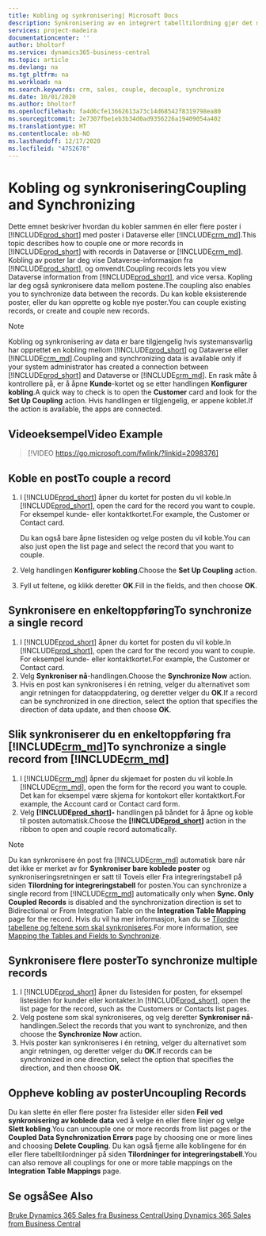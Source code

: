 ```yaml
---
title: Kobling og synkronisering| Microsoft Docs
description: Synkronisering av en integrert tabelltilordning gjør det mulig å synkronisere data i alle poster i en tabell i Business Central og Dynamics 365 Sales-tabell som er koblet.
services: project-madeira
documentationcenter: ''
author: bholtorf
ms.service: dynamics365-business-central
ms.topic: article
ms.devlang: na
ms.tgt_pltfrm: na
ms.workload: na
ms.search.keywords: crm, sales, couple, decouple, synchronize
ms.date: 10/01/2020
ms.author: bholtorf
ms.openlocfilehash: fa4d6cfe13662613a73c14d68542f8319798ea80
ms.sourcegitcommit: 2e7307fbe1eb3b34d0ad9356226a19409054a402
ms.translationtype: HT
ms.contentlocale: nb-NO
ms.lasthandoff: 12/17/2020
ms.locfileid: "4752678"
---
```

# <a name="coupling-and-synchronizing"></a><span data-ttu-id="f66f7-103">Kobling og synkronisering</span><span class="sxs-lookup"><span data-stu-id="f66f7-103">Coupling and Synchronizing</span></span>
<span data-ttu-id="f66f7-104">Dette emnet beskriver hvordan du kobler sammen én eller flere poster i [!INCLUDE[prod_short](includes/prod_short.md)] med poster i Dataverse eller [!INCLUDE[crm_md](includes/crm_md.md)].</span><span class="sxs-lookup"><span data-stu-id="f66f7-104">This topic describes how to couple one or more records in [!INCLUDE[prod_short](includes/prod_short.md)] with records in Dataverse or [!INCLUDE[crm_md](includes/crm_md.md)].</span></span> <span data-ttu-id="f66f7-105">Kobling av poster lar deg vise Dataverse-informasjon fra [!INCLUDE[prod_short](includes/prod_short.md)], og omvendt.</span><span class="sxs-lookup"><span data-stu-id="f66f7-105">Coupling records lets you view Dataverse information from [!INCLUDE[prod_short](includes/prod_short.md)], and vice versa.</span></span> <span data-ttu-id="f66f7-106">Kopling lar deg også synkronisere data mellom postene.</span><span class="sxs-lookup"><span data-stu-id="f66f7-106">The coupling also enables you to synchronize data between the records.</span></span> <span data-ttu-id="f66f7-107">Du kan koble eksisterende poster, eller du kan opprette og koble nye poster.</span><span class="sxs-lookup"><span data-stu-id="f66f7-107">You can couple existing records, or create and couple new records.</span></span>

> [!Note]
> <span data-ttu-id="f66f7-108">Kobling og synkronisering av data er bare tilgjengelig hvis systemansvarlig har opprettet en kobling mellom [!INCLUDE[prod_short](includes/prod_short.md)] og Dataverse eller [!INCLUDE[crm_md](includes/crm_md.md)].</span><span class="sxs-lookup"><span data-stu-id="f66f7-108">Coupling and synchronizing data is available only if your system administrator has created a connection between [!INCLUDE[prod_short](includes/prod_short.md)] and Dataverse or [!INCLUDE[crm_md](includes/crm_md.md)].</span></span> <span data-ttu-id="f66f7-109">En rask måte å kontrollere på, er å åpne **Kunde**-kortet og se etter handlingen **Konfigurer kobling**.</span><span class="sxs-lookup"><span data-stu-id="f66f7-109">A quick way to check is to open the **Customer** card and look for the **Set Up Coupling** action.</span></span> <span data-ttu-id="f66f7-110">Hvis handlingen er tilgjengelig, er appene koblet.</span><span class="sxs-lookup"><span data-stu-id="f66f7-110">If the action is available, the apps are connected.</span></span>   

## <a name="video-example"></a><span data-ttu-id="f66f7-111">Videoeksempel</span><span class="sxs-lookup"><span data-stu-id="f66f7-111">Video Example</span></span>

> [!VIDEO https://go.microsoft.com/fwlink/?linkid=2098376]

## <a name="to-couple-a-record"></a><span data-ttu-id="f66f7-112">Koble en post</span><span class="sxs-lookup"><span data-stu-id="f66f7-112">To couple a record</span></span>  
1.  <span data-ttu-id="f66f7-113">I [!INCLUDE[prod_short](includes/prod_short.md)] åpner du kortet for posten du vil koble.</span><span class="sxs-lookup"><span data-stu-id="f66f7-113">In [!INCLUDE[prod_short](includes/prod_short.md)], open the card for the record you want to couple.</span></span> <span data-ttu-id="f66f7-114">For eksempel kunde- eller kontaktkortet.</span><span class="sxs-lookup"><span data-stu-id="f66f7-114">For example, the Customer or Contact card.</span></span>  

    <span data-ttu-id="f66f7-115">Du kan også bare åpne listesiden og velge posten du vil koble.</span><span class="sxs-lookup"><span data-stu-id="f66f7-115">You can also just open the list page and select the record that you want to couple.</span></span>  

2.  <span data-ttu-id="f66f7-116">Velg handlingen **Konfigurer kobling**.</span><span class="sxs-lookup"><span data-stu-id="f66f7-116">Choose the **Set Up Coupling** action.</span></span>  
3.  <span data-ttu-id="f66f7-117">Fyll ut feltene, og klikk deretter **OK**.</span><span class="sxs-lookup"><span data-stu-id="f66f7-117">Fill in the fields, and then choose **OK**.</span></span>  

## <a name="to-synchronize-a-single-record"></a><span data-ttu-id="f66f7-118">Synkronisere en enkeltoppføring</span><span class="sxs-lookup"><span data-stu-id="f66f7-118">To synchronize a single record</span></span>  
1.  <span data-ttu-id="f66f7-119">I [!INCLUDE[prod_short](includes/prod_short.md)] åpner du kortet for posten du vil koble.</span><span class="sxs-lookup"><span data-stu-id="f66f7-119">In [!INCLUDE[prod_short](includes/prod_short.md)], open the card for the record you want to couple.</span></span> <span data-ttu-id="f66f7-120">For eksempel kunde- eller kontaktkortet.</span><span class="sxs-lookup"><span data-stu-id="f66f7-120">For example, the Customer or Contact card.</span></span>  
2.  <span data-ttu-id="f66f7-121">Velg **Synkroniser nå**-handlingen.</span><span class="sxs-lookup"><span data-stu-id="f66f7-121">Choose the **Synchronize Now** action.</span></span>  
3.  <span data-ttu-id="f66f7-122">Hvis en post kan synkroniseres i én retning, velger du alternativet som angir retningen for dataoppdatering, og deretter velger du **OK**.</span><span class="sxs-lookup"><span data-stu-id="f66f7-122">If a record can be synchronized in one direction, select the option that specifies the direction of data update, and then choose **OK**.</span></span>  

## <a name="to-synchronize-a-single-record-from-crm_md"></a><span data-ttu-id="f66f7-123">Slik synkroniserer du en enkeltoppføring fra [!INCLUDE[crm_md](includes/crm_md.md)]</span><span class="sxs-lookup"><span data-stu-id="f66f7-123">To synchronize a single record from [!INCLUDE[crm_md](includes/crm_md.md)]</span></span>  
1.  <span data-ttu-id="f66f7-124">I [!INCLUDE[crm_md](includes/crm_md.md)] åpner du skjemaet for posten du vil koble.</span><span class="sxs-lookup"><span data-stu-id="f66f7-124">In [!INCLUDE[crm_md](includes/crm_md.md)], open the form for the record you want to couple.</span></span> <span data-ttu-id="f66f7-125">Det kan for eksempel være skjema for kontokort eller kontaktkort.</span><span class="sxs-lookup"><span data-stu-id="f66f7-125">For example, the Account card or Contact card form.</span></span>  
2.  <span data-ttu-id="f66f7-126">Velg **[!INCLUDE[prod_short](includes/prod_short.md)]-** handlingen på båndet for å åpne og koble til posten automatisk.</span><span class="sxs-lookup"><span data-stu-id="f66f7-126">Choose the **[!INCLUDE[prod_short](includes/prod_short.md)]** action in the ribbon to open and couple record automatically.</span></span>

> [!Note]
> <span data-ttu-id="f66f7-127">Du kan synkronisere én post fra [!INCLUDE[crm_md](includes/crm_md.md)] automatisk bare når det ikke er merket av for **Synkroniser bare koblede poster** og synkroniseringsretningen er satt til Toveis eller Fra integreringstabell på siden **Tilordning for integreringstabell** for posten.</span><span class="sxs-lookup"><span data-stu-id="f66f7-127">You can synchronize a single record from [!INCLUDE[crm_md](includes/crm_md.md)] automatically only when **Sync. Only Coupled Records** is disabled and the synchronization direction is set to Bidirectional or From Integration Table on the **Integration Table Mapping** page for the record.</span></span> <span data-ttu-id="f66f7-128">Hvis du vil ha mer informasjon, kan du se [Tilordne tabellene og feltene som skal synkroniseres](admin-how-to-modify-table-mappings-for-synchronization.md#creating-new-records).</span><span class="sxs-lookup"><span data-stu-id="f66f7-128">For more information, see [Mapping the Tables and Fields to Synchronize](admin-how-to-modify-table-mappings-for-synchronization.md#creating-new-records).</span></span>     

## <a name="to-synchronize-multiple-records"></a><span data-ttu-id="f66f7-129">Synkronisere flere poster</span><span class="sxs-lookup"><span data-stu-id="f66f7-129">To synchronize multiple records</span></span>  
1.  <span data-ttu-id="f66f7-130">I [!INCLUDE[prod_short](includes/prod_short.md)] åpner du listesiden for posten, for eksempel listesiden for kunder eller kontakter.</span><span class="sxs-lookup"><span data-stu-id="f66f7-130">In [!INCLUDE[prod_short](includes/prod_short.md)], open the list page for the record, such as the Customers or Contacts list pages.</span></span>  
2.  <span data-ttu-id="f66f7-131">Velg postene som skal synkroniseres, og velg deretter **Synkroniser nå**-handlingen.</span><span class="sxs-lookup"><span data-stu-id="f66f7-131">Select the records that you want to synchronize, and then choose the **Synchronize Now** action.</span></span>  
3.  <span data-ttu-id="f66f7-132">Hvis poster kan synkroniseres i én retning, velger du alternativet som angir retningen, og deretter velger du **OK**.</span><span class="sxs-lookup"><span data-stu-id="f66f7-132">If records can be synchronized in one direction, select the option that specifies the direction, and then choose **OK**.</span></span>  

## <a name="uncoupling-records"></a><span data-ttu-id="f66f7-133">Oppheve kobling av poster</span><span class="sxs-lookup"><span data-stu-id="f66f7-133">Uncoupling Records</span></span>
<span data-ttu-id="f66f7-134">Du kan slette én eller flere poster fra listesider eller siden **Feil ved synkronisering av koblede data** ved å velge én eller flere linjer og velge **Slett kobling**.</span><span class="sxs-lookup"><span data-stu-id="f66f7-134">You can uncouple one or more records from list pages or the **Coupled Data Synchronization Errors** page by choosing one or more lines and choosing **Delete Coupling**.</span></span> <span data-ttu-id="f66f7-135">Du kan også fjerne alle koblingene for én eller flere tabelltilordninger på siden **Tilordninger for integreringstabell**.</span><span class="sxs-lookup"><span data-stu-id="f66f7-135">You can also remove all couplings for one or more table mappings on the **Integration Table Mappings** page.</span></span>

## <a name="see-also"></a><span data-ttu-id="f66f7-136">Se også</span><span class="sxs-lookup"><span data-stu-id="f66f7-136">See Also</span></span>  
[<span data-ttu-id="f66f7-137">Bruke Dynamics 365 Sales fra Business Central</span><span class="sxs-lookup"><span data-stu-id="f66f7-137">Using Dynamics 365 Sales from Business Central</span></span>](marketing-integrate-dynamicscrm.md)
